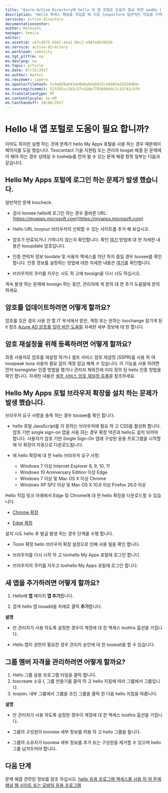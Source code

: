 ```yaml
---
title: "Azure Active Directory에 hello 내 앱 포털로 도움이 필요 하면 aaaDo | Microsoft Docs"
description: "Hello 액세스 패널을 작업할 때 지침 tooperform 일반적인 작업을 가져옵니다."
services: active-directory
documentationcenter: 
author: MarkusVi
manager: femila
editor: 
ms.assetid: c67cd675-b567-41e1-8bc2-e06fe0b38d3b
ms.service: active-directory
ms.workload: identity
ms.tgt_pltfrm: na
ms.devlang: na
ms.topic: article
ms.date: 07/15/2017
ms.author: markvi
ms.reviewer: japere
ms.openlocfilehash: 5c9a820ab434e068abdab615cd4065a42b28d88c
ms.sourcegitcommit: 523283cc1b3c37c428e77850964dc1c33742c5f0
ms.translationtype: MT
ms.contentlocale: ko-KR
ms.lasthandoff: 10/06/2017
---
```

# <a name="do-you-need-help-with-hello-my-apps-portal"></a>Hello 내 앱 포털로 도움이 필요 합니까?

아마도 하지만 실행 하는 것에 문제가 hello My Apps 포털을 사용 하는 경우 때문에이 페이지를 도달 했습니다. Toocontact 기술 지원팀 또는 관리자 tooget 해결 된 문제에이 해야 하는 경우 상태일 수 toohelp를 먼저 될 수 있는 문제 해결 항목 일부는 다음과 같습니다.

## <a name="i-am-having-trouble-signing-into-hello-my-apps-portal"></a>Hello My Apps 포털에 로그인 하는 문제가 발생 했습니다.

일반적인 문제 toocheck:

- 검사 toosee hello에 로그인 하는 경우 올바른 URL: [https://myapps.microsoft.com](https://myapps.microsoft.com)

- Hello URL tooyour 브라우저의 신뢰할 수 있는 사이트를 추가 해 보십시오.

- 암호가 만료되거나 기억나지 않는지 확인합니다. 확인 [여기](active-directory-passwords-update-your-own-password.md) 방법에 대 한 자세한 내용은 tooupdate 암호입니다.

- 인증 연락처 정보 toodate 및 사용자 액세스를 차단 하지 중일 경우 toosee를 확인 합니다. 인증 정보를 설정하는 방법에 대한 자세한 내용은 [여기](https://docs.microsoft.com/en-us/azure/multi-factor-authentication/end-user/multi-factor-authentication-end-user)를 확인합니다.

- 브라우저의 쿠키를 지우는 시도 하 고에 toosign을 다시 시도 하십시오.

계속 발생 하는 문제에 toosign 하는 동안, 관리자에 게 문의 대 한 추가 도움말에 문의 하세요.


## <a name="how-do-i-update-my-password"></a>암호를 업데이트하려면 어떻게 할까요?

암호를 잊은 경우 사용 안 함 IT 부서에서 받은, 계정 또는 원하는 toochange 잠기게 된 it 참조 [Azure AD 암호를 잊어 버린 도움말](active-directory-passwords-update-your-own-password.md) 자세한 세부 정보에 대 한 합니다.

## <a name="how-do-i-register-for-password-reset"></a>암호 재설정을 위해 등록하려면 어떻게 할까요?

최종 사용자로 암호를 재설정 하거나 셀프 서비스 암호 재설정 (SSPR)를 사용 하 여 toospeak tooa 사용자 필요 없이 계정 잠금 해제 수 있습니다. 이 기능을 사용 하려면 먼저 tooregister 인증 방법을 했거나 관리자 채워진에 미리 정의 된 hello 인증 방법을 확인 합니다. 자세한 내용은 [셀프 서비스 암호 재설정 등록](active-directory-passwords-reset-register.md)을 참조하세요.


## <a name="i-am-having-trouble-installing-hello-my-apps-portal-browser-extension"></a>Hello My Apps 포털 브라우저 확장을 설치 하는 문제가 발생 했습니다.

브라우저 요구 사항을 충족 하는 경우 toosee를 확인 합니다.

- hello 포털 JavaScript를 지 원하는 브라우저에 필요 하 고 CSS를 활성화 합니다. 암호 기반 single sign-on 앱을 사용 하는 경우 확장 약관과 hello도 설치 되어야 합니다. 사용자가 암호 기반 Single Sign-On 앱에 구성된 응용 프로그램을 시작할 때 이 확장이 자동으로 다운로드됩니다.

- 에 hello 확장에 대 한 hello 브라우저 요구 사항:
    - Windows 7 이상 Internet Explorer 8, 9, 10, 11
    - Windows 10 Anniversary Edition 이상 Edge
    - Windows 7 이상 및 Mac OS X 이상 Chrome
    - Windows XP SP2 이상 및 Mac OS X 10.6 이상 Firefox 26.0 이상

Hello 직접 링크 아래에서 Edge 및 Chrome에 대 한 hello 확장을 다운로드할 수 있습니다.

- [Chrome 확장](https://chrome.google.com/webstore/detail/access-panel-extension/ggjhpefgjjfobnfoldnjipclpcfbgbhl)

- [Edge 확장](https://www.microsoft.com/store/apps/9pc9sckkzk84)

설치 시도 hello 후 발급 발생 하는 경우 단계를 수행 합니다.

- Tooin 확장 hello 브라우저 확장 설정으로 인해 사용 됨을 확인 합니다.

- 브라우저를 다시 시작 하 고 toohello My Apps 포털에 로그인 합니다.

- 브라우저의 쿠키를 지우고 toohello My Apps 포털에 로그인 합니다.

## <a name="how-do-i-add-a-new-app"></a>새 앱을 추가하려면 어떻게 할까요?

1.  Hello에 **앱** 페이지 **앱 추가**합니다.

2.  검색 hello 앱 tooadd을 차례로 클릭 **추가**합니다.

**설명**

- 만 관리자가 사용 하도록 설정한 경우이 계정에 대 한 액세스 toothis 옵션을 가집니다.

- Hello 앱이 권한이 필요한 경우 관리자 승인에 대 한 toowait을 할 수 있습니다.


## <a name="how-do-i-manage-my-group-memberships"></a>그룹 멤버 자격을 관리하려면 어떻게 할까요?

1. Hello 그룹 응용 프로그램 타일을 클릭 합니다. 
2. toocreate 소유 I, 그룹 만들기를 클릭 하 고 hello 지침에 따라 그룹에서 그룹입니다.
3. toojoin, 내부 그룹에서 그룹을 조인 그룹을 클릭 한 다음 hello 지침을 따릅니다.

**설명**

- 만 관리자가 사용 하도록 설정한 경우이 계정에 대 한 액세스 toothis 옵션을 가집니다.

- 그룹의 구성원이 tooview 세부 정보를 허용 하 고 hello 그룹을 둡니다.

- 그룹의 소유자가 tooview 세부 정보를 추가 또는 구성원을 제거할 수 있으며 hello 그룹 남겨두어야 합니다.


## <a name="next-steps"></a>다음 단계

문제 해결 관련된 정보를 참조 하십시오. [hello 응용 프로그램 액세스를 사용 하 여 문제 패널 웹 사이트 또는 모바일 응용 프로그램](active-directory-application-access-panel-content-map.md)

